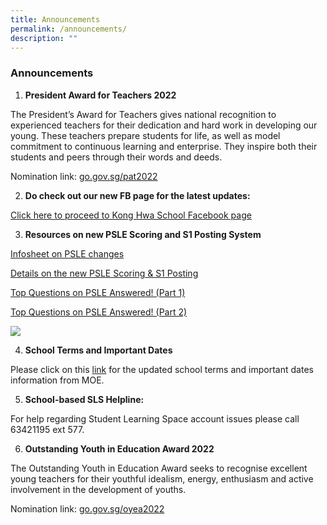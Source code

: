 ```yaml
---
title: Announcements
permalink: /announcements/
description: ""
---
```

### Announcements

1. **President Award for Teachers 2022**

The President’s Award for Teachers gives national recognition to experienced teachers for their dedication and hard work in developing our young. These teachers prepare students for life, as well as model commitment to continuous learning and enterprise. They inspire both their students and peers through their words and deeds. 

Nomination link: [go.gov.sg/pat2022](http://go.gov.sg/pat2022)


2. **Do check out our new FB page for the latest updates:**

[Click here to proceed to Kong Hwa School Facebook page](https://www.facebook.com/Kong-Hwa-School-%E5%85%89%E5%8D%8E%E5%AD%A6%E6%A0%A1-102151621940645/)



3. **Resources on new PSLE Scoring and S1 Posting System**

[Infosheet on PSLE changes](/files/Infosheet%20on%20PSLE%20changes.pdf)

[Details on the new PSLE Scoring & S1 Posting](https://www.moe.gov.sg/microsites/psle-fsbb/index.html)

[Top Questions on PSLE Answered! (Part 1)](https://www.youtube.com/watch?v=pp5rWUMMtIc)

[Top Questions on PSLE Answered! (Part 2)](https://go.gov.sg/psle-explainer-2)

![](https://www.konghwa.moe.edu.sg/pix/spacer.gif)


4. **School Terms and Important Dates**

Please click on this [link](https://www.moe.gov.sg/education/school-terms-and-important-dates) for the updated school terms and important dates information from MOE.


5. **School-based SLS Helpline:**

For help regarding Student Learning Space account issues please call 63421195 ext 577.


6. **Outstanding Youth in Education Award 2022**

The Outstanding Youth in Education Award seeks to recognise excellent young teachers for their youthful idealism, energy, enthusiasm and active involvement in the development of youths. 

Nomination link: [go.gov.sg/oyea2022](http://go.gov.sg/oyea2022)
